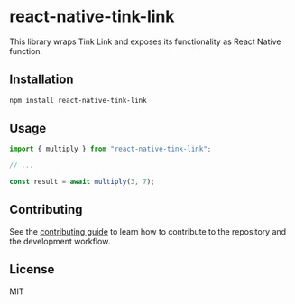 # react-native-tink-link

This library wraps Tink Link and exposes its functionality as React Native function.

## Installation

```sh
npm install react-native-tink-link
```

## Usage

```js
import { multiply } from "react-native-tink-link";

// ...

const result = await multiply(3, 7);
```

## Contributing

See the [contributing guide](CONTRIBUTING.md) to learn how to contribute to the repository and the development workflow.

## License

MIT
